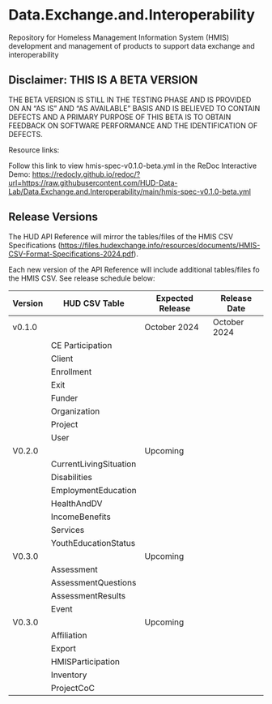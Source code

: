 # Data.Exchange.and.Interoperability
Repository for Homeless Management Information System (HMIS) development and management of products to support data exchange and interoperability

## Disclaimer: THIS IS A BETA VERSION
THE BETA VERSION IS STILL IN THE TESTING PHASE AND IS PROVIDED ON AN “AS IS” AND “AS AVAILABLE” BASIS AND IS BELIEVED TO CONTAIN DEFECTS AND A PRIMARY PURPOSE OF THIS BETA IS TO OBTAIN FEEDBACK ON SOFTWARE PERFORMANCE AND THE IDENTIFICATION OF DEFECTS.

Resource links:

Follow this link to view hmis-spec-v0.1.0-beta.yml in the ReDoc Interactive Demo: https://redocly.github.io/redoc/?url=https://raw.githubusercontent.com/HUD-Data-Lab/Data.Exchange.and.Interoperability/main/hmis-spec-v0.1.0-beta.yml

## Release Versions

The HUD API Reference will mirror the tables/files of the HMIS CSV Specifications (https://files.hudexchange.info/resources/documents/HMIS-CSV-Format-Specifications-2024.pdf). 

Each new version of the API Reference will include additional tables/files fo the HMIS CSV. See release schedule below:

| **Version** | **HUD CSV Table** | **Expected Release** | **Release Date** |
| - | - | - | - |
| v0.1.0||October 2024| October 2024 |
|| CE Participation ||
|| Client ||
|| Enrollment ||
|| Exit ||
|| Funder ||
|| Organization ||
|| Project ||
|| User ||
| V0.2.0 ||Upcoming ||
|| CurrentLivingSituation ||
|| Disabilities ||
|| EmploymentEducation ||
|| HealthAndDV ||
|| IncomeBenefits ||
|| Services ||
|| YouthEducationStatus ||
| V0.3.0 || Upcoming ||
|| Assessment ||
|| AssessmentQuestions ||
|| AssessmentResults ||
|| Event ||
| V0.3.0 || Upcoming ||
|| Affiliation ||
|| Export ||
|| HMISParticipation ||
|| Inventory ||
|| ProjectCoC ||

